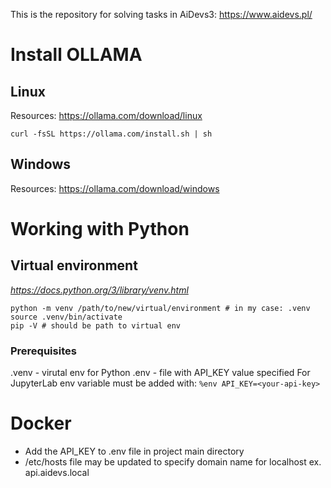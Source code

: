 This is the repository for solving tasks in AiDevs3: https://www.aidevs.pl/

# Install OLLAMA
## Linux
Resources: https://ollama.com/download/linux
```
curl -fsSL https://ollama.com/install.sh | sh
```

## Windows
Resources: https://ollama.com/download/windows

# Working with Python

## Virtual environment
*https://docs.python.org/3/library/venv.html*

```
python -m venv /path/to/new/virtual/environment # in my case: .venv
source .venv/bin/activate
pip -V # should be path to virtual env
```

### Prerequisites
.venv - virutal env for Python
.env - file with API_KEY value specified
For JupyterLab env variable must be added with: `%env API_KEY=<your-api-key>`

# Docker
- Add the API_KEY to .env file in project main directory
- /etc/hosts file may be updated to specify domain name for localhost ex. api.aidevs.local